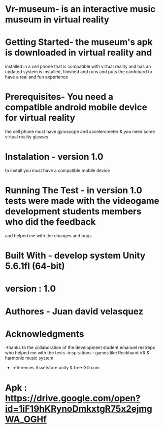 # Vr-museum- is an interactive music museum in virtual reality 

# Getting Started- the museum's apk is downloaded in virtual reality and 
installed in a cell phone that is compatible with virtual reality and has an updated system is installed, 
finished and runs and puts the cardobard to have a real and fun experience

# Prerequisites- You need a compatible android mobile device for virtual reality 
the cell phone must have gyroscope and accelerometer & you need some virtual reality glasses

# Instalation - version 1.0 
to install you must have a compatible mobile device 
 
# Running The Test - in version 1.0 tests were made with the videogame development students members who did the feedback
 and helped me with the changes and bugs

# Built With - develop system  Unity 5.6.1fl (64-bit)

# version : 1.0 

# Authores - Juan david velasquez 

# Acknowledgments  
-thanks to the collaboration of the development student emanuel restrepo who helped me with the tests
-inspirations : games like Rockband VR & harmonix music  system
- references Assetstore.unity & free-3D.com

# Apk : https://drive.google.com/open?id=1iF19hKRynoDmkxtgR75x2ejmgWA_OGHf

